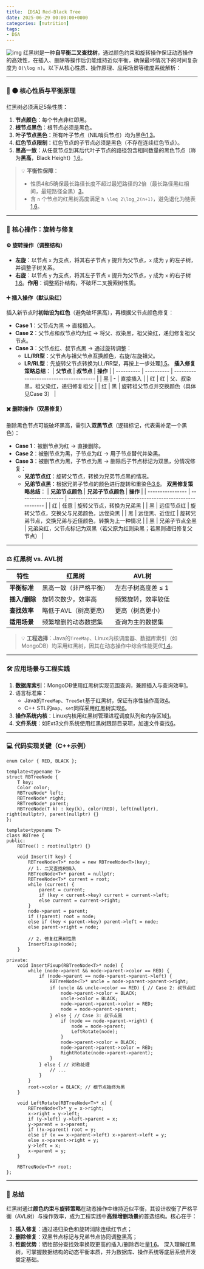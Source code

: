 ```yaml
---
title: 【DSA】Red-Black Tree
date: 2025-06-29 00:00:00+0000
categories: [nutrition]
tags:
- DSA
---
```

![img](https://lizhicdn.search.qq.com/cdn/ybimages/1001/1001_184133/229830fe10d6d74a54f3a678629f8816.jpg)
红黑树是一种**自平衡二叉查找树**，通过颜色约束和旋转操作保证动态操作的高效性，在插入、删除等操作后仍能维持近似平衡，确保最坏情况下的时间复杂度为 `O(\log n)`。以下从核心性质、操作原理、应用场景等维度系统解析：


------
### 🔴 ⚫ **核心性质与平衡原理**

红黑树必须满足5条性质：
1. **节点颜色**：每个节点非红即黑。
2. **根节点黑色**：根节点必须是黑色。
3. **叶子节点黑色**：所有叶子节点（NIL哨兵节点）均为黑色[1,3](@ref)。
4. **红色节点限制**：红色节点的子节点必须是黑色（不存在连续红色节点）。
5. **黑高一致**：从任意节点到其后代叶子节点的路径包含相同数量的黑色节点（称为**黑高**，Black Height）[1,6](@ref)。
> 💡 **平衡性保障**：
>
> - 性质4和5确保最长路径长度不超过最短路径的2倍（最长路径黑红相间，最短路径全黑）[3](@ref)。
> - 含 `n` 个节点的红黑树高度满足 `h \leq 2\log_2(n+1)`，避免退化为链表[1,6](@ref)。


------
### 🔄 **核心操作：旋转与修复**

#### ⚙️ **旋转操作（调整结构）**

- **左旋**：以节点 `x` 为支点，将其右子节点 `y` 提升为父节点，`x` 成为 `y` 的左子树，并调整子树关系。
- **右旋**：以节点 `y` 为支点，将其左子节点 `x` 提升为父节点，`y` 成为 `x` 的右子树[1,6](@ref)。
  ​**作用**​：调整拓扑结构，不破坏二叉搜索树性质。
#### ➕ **插入操作（默认染红）**

插入新节点时**初始设为红色**（避免破坏黑高），再根据父节点颜色修复：
- **Case 1**：父节点为黑 → 直接插入。
- **Case 2**：父节点和叔节点均为红 → 将父、叔染黑，祖父染红，递归修复祖父节点。
- **Case 3**：父节点红、叔节点黑 → 通过旋转调整：
  - **LL/RR型**：父节点与祖父节点互换颜色，右旋/左旋祖父。
  - **LR/RL型**：先旋转父节点转换为LL/RR型，再按上一步处理[1,5](@ref)。
  **插入修复策略总结**：
| **父节点** | **叔节点** | **操作**                               |
| ---------- | ---------- | -------------------------------------- |
| 黑         | -          | 直接插入                               |
| 红         | 红         | 父、叔染黑，祖父染红，递归修复祖父     |
| 红         | 黑         | 旋转祖父节点并交换颜色（具体见Case 3） |
#### ✖️ **删除操作（双黑修复）**

删除黑色节点可能破坏黑高，需引入**双黑节点**（逻辑标记，代表需补足一个黑色）：
- **Case 1**：被删节点为红 → 直接删除。
- **Case 2**：被删节点为黑，子节点为红 → 用子节点替代并染黑。
- **Case 3**：被删节点为黑，子节点为黑 → 删除后子节点标记为双黑，分情况修复：
  - **兄弟节点红**：旋转父节点，转换为兄弟节点黑的情况。
  - **兄弟节点黑**：根据兄弟子节点的颜色进行旋转和重染色[3,6](@ref)。
  **双黑修复策略总结**：
| **兄弟节点颜色** | **兄弟子节点颜色** | **操作**                                                     |
| ---------------- | ------------------ | ------------------------------------------------------------ |
| 红               | 任意               | 旋转父节点，转换为兄弟黑                                     |
| 黑               | 远侄节点红         | 旋转父节点，交换父与兄弟颜色，远侄染黑                       |
| 黑               | 远侄黑、近侄红     | 旋转兄弟节点，交换兄弟与近侄颜色，转换为上一种情况           |
| 黑               | 兄弟子节点全黑     | 兄弟染红，父节点标记为双黑（若父原为红则染黑；若黑则递归修复父节点） |


------
### ⚖️ **红黑树 vs. AVL树**

| **特性**      | **红黑树**             | **AVL树**          |
| ------------- | ---------------------- | ------------------ |
| **平衡标准**  | 黑高一致（非严格平衡） | 左右子树高度差 ≤ 1 |
| **插入/删除** | 旋转次数少，效率高     | 频繁旋转，效率较低 |
| **查找效率**  | 略低于AVL（树高更高）  | 更高（树高更小）   |
| **适用场景**  | 频繁增删的动态数据集   | 查询为主的数据集   |
> 💡 **工程选择**：Java的`TreeMap`、Linux内核调度器、数据库索引（如MongoDB）均采用红黑树，因其在动态操作中综合性能更优[1,4](@ref)。


------
### 🛠️ **应用场景与工程实践**

1. **数据库索引**：MongoDB使用红黑树实现范围查询，兼顾插入与查询效率[1](@ref)。
2. 
   语言标准库：
   - Java的`TreeMap`、`TreeSet`基于红黑树，保证有序性操作高效[4](@ref)。
   - C++ STL的`map`、`set`同样采用红黑树实现[6](@ref)。
3. **操作系统内核**：Linux内核用红黑树管理进程调度队列和内存区域[1](@ref)。
4. **文件系统**：如Ext3文件系统使用红黑树跟踪目录项，加速文件查找[6](@ref)。


------
### 💻 **代码实现关键（C++示例）**

```
enum Color { RED, BLACK };

template<typename T>
struct RBTreeNode {
    T key;
    Color color;
    RBTreeNode* left;
    RBTreeNode* right;
    RBTreeNode* parent;
    RBTreeNode(T k) : key(k), color(RED), left(nullptr), right(nullptr), parent(nullptr) {}
};

template<typename T>
class RBTree {
public:
    RBTree() : root(nullptr) {}
    
    void Insert(T key) {
        RBTreeNode<T>* node = new RBTreeNode<T>(key);
        // 1. 二叉查找树插入
        RBTreeNode<T>* parent = nullptr;
        RBTreeNode<T>* current = root;
        while (current) {
            parent = current;
            if (key < current->key) current = current->left;
            else current = current->right;
        }
        node->parent = parent;
        if (!parent) root = node;
        else if (key < parent->key) parent->left = node;
        else parent->right = node;
        
        // 2. 修复红黑树性质
        InsertFixup(node);
    }

private:
    void InsertFixup(RBTreeNode<T>* node) {
        while (node->parent && node->parent->color == RED) {
            if (node->parent == node->parent->parent->left) {
                RBTreeNode<T>* uncle = node->parent->parent->right;
                if (uncle && uncle->color == RED) { // Case 2: 叔节点红
                    node->parent->color = BLACK;
                    uncle->color = BLACK;
                    node->parent->parent->color = RED;
                    node = node->parent->parent;
                } else { // Case 3: 叔节点黑
                    if (node == node->parent->right) {
                        node = node->parent;
                        LeftRotate(node);
                    }
                    node->parent->color = BLACK;
                    node->parent->parent->color = RED;
                    RightRotate(node->parent->parent);
                }
            } else { // 对称处理
                // ...
            }
        }
        root->color = BLACK; // 根节点始终为黑
    }

    void LeftRotate(RBTreeNode<T>* x) {
        RBTreeNode<T>* y = x->right;
        x->right = y->left;
        if (y->left) y->left->parent = x;
        y->parent = x->parent;
        if (!x->parent) root = y;
        else if (x == x->parent->left) x->parent->left = y;
        else x->parent->right = y;
        y->left = x;
        x->parent = y;
    }

    RBTreeNode<T>* root;
};
```


------
### 💎 **总结**

红黑树通过**颜色约束**与**旋转策略**在动态操作中维持近似平衡，其设计权衡了严格平衡（AVL树）与操作效率，成为工程实践中**高频增删场景**的首选结构。核心在于：
1. **插入修复**：通过递归染色和旋转消除连续红节点；
2. **删除修复**：双黑节点标记与兄弟节点协同调整黑高；
3. **性能优势**：牺牲部分查找效率换取更高的插入/删除吞吐量[1,6](@ref)。
深入理解红黑树，可掌握数据结构的动态平衡本质，并为数据库、操作系统等底层系统开发奠定基础。